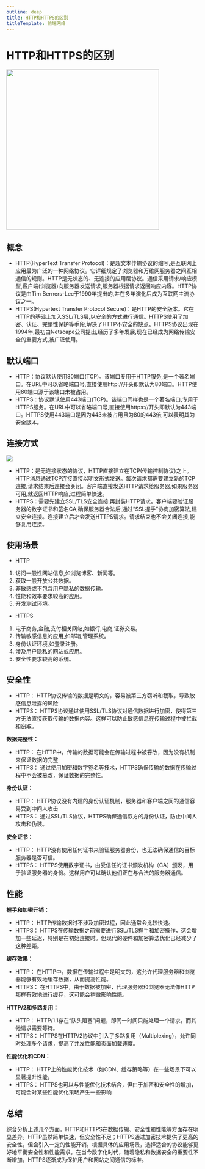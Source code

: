 ```yaml
---
outline: deep
title: HTTP和HTTPS的区别
titleTemplate: 前端网络
---
```

# HTTP和HTTPS的区别

<img src="/question/network/http_and_https.jpg" width="400" height="420">

## 概念

- HTTP(HyperText Transfer Protocol)：是超文本传输协议的缩写,是互联网上应用最为广泛的一种网络协议。它详细规定了浏览器和万维网服务器之间互相通信的规则。HTTP是无状态的、无连接的应用层协议。通信采用请求/响应模型,客户端(浏览器)向服务器发送请求,服务器根据请求返回响应内容。HTTP协议是由Tim Berners-Lee于1990年提出的,并在多年演化后成为互联网主流协议之一。
- HTTPS(Hypertext Transfer Protocol Secure)：是HTTP的安全版本。它在HTTP的基础上加入SSL/TLS层,以安全的方式进行通信。HTTPS使用了加密、认证、完整性保护等手段,解决了HTTP不安全的缺点。HTTPS协议出现在1994年,最初由Netscape公司提出,经历了多年发展,现在已经成为网络传输安全的重要方式,被广泛使用。
## 默认端口

- HTTP：协议默认使用80端口(TCP)。该端口专用于HTTP服务,是一个著名端口。在URL中可以省略端口号,直接使用http://开头即默认为80端口。HTTP使用80端口源于该端口未被占用。
- HTTPS：协议默认使用443端口(TCP)。该端口同样也是一个著名端口,专用于HTTPS服务。在URL中可以省略端口号,直接使用https://开头即默认为443端口。HTTPS使用443端口是因为443未被占用且为80的443倍,可以表明其为安全版本。
## 连接方式
![](https://cdn.nlark.com/yuque/0/2023/jpeg/277039/1691496278055-5368f4f7-e053-4586-926f-79d2427f713a.jpeg)

- HTTP：是无连接状态的协议，HTTP直接建立在TCP(传输控制协议)之上。HTTP消息通过TCP连接直接以明文形式发送。每次请求都需要建立新的TCP连接,请求结束后连接会关闭。客户端直接发送HTTP请求给服务器,如果服务器可用,就返回HTTP响应,过程简单快速。
- HTTPS：需要先建立SSL/TLS安全连接,再封装HTTP请求。客户端要验证服务器的数字证书和签名CA,确保服务器合法后,通过“SSL握手”协商加密算法,建立安全连接。连接建立后才会发送HTTPS请求。请求结束也不会关闭连接,能够复用连接。
## 使用场景

- HTTP
1. 访问一般性网站信息,如浏览博客、新闻等。
2. 获取一般开放公共数据。
3. 非敏感或不包含用户隐私的数据传输。
4. 性能和效率要求较高的应用。
5. 开发测试环境。
- HTTPS
1. 电子商务,金融,支付相关网站,如银行,电商,证券交易。
2. 传输敏感信息的应用,如邮箱,管理系统。
3. 身份认证环境,如登录注册。
4. 涉及用户隐私的网站或应用。
5. 安全性要求较高的系统。
## 安全性

- HTTP： HTTP协议传输的数据是明文的，容易被第三方窃听和截取，导致敏感信息泄露的风险
- HTTPS： HTTPS协议通过使用SSL/TLS协议对通信数据进行加密，使得第三方无法直接获取传输的数据内容。这样可以防止敏感信息在传输过程中被拦截和窃取。

**数据完整性：**

- HTTP： 在HTTP中，传输的数据可能会在传输过程中被篡改，因为没有机制来保证数据的完整
- HTTPS： 通过使用加密和数字签名等技术，HTTPS确保传输的数据在传输过程中不会被篡改，保证数据的完整性。

**身份认证：**

- HTTP： HTTP协议没有内建的身份认证机制，服务器和客户端之间的通信容易受到中间人攻击
- HTTPS： 通过SSL/TLS协议，HTTPS确保通信双方的身份认证，防止中间人攻击和伪装。

**安全证书：**

- HTTP： HTTP没有使用任何证书来验证服务器身份，也无法确保通信的目标服务器是否可信。
- HTTPS： HTTPS使用数字证书，由受信任的证书颁发机构（CA）颁发，用于验证服务器的身份。这样用户可以确认他们正在与合法的服务器通信。
## 性能
**握手和加密开销：**

- HTTP： HTTP传输数据时不涉及加密过程，因此通常会比较快速。
- HTTPS： HTTPS在传输数据之前需要进行SSL/TLS握手和加密操作，这会增加一些延迟，特别是在初始连接时。但现代的硬件和加密算法优化已经减少了这种差距。

**缓存效果：**

- HTTP： 在HTTP中，数据在传输过程中是明文的，这允许代理服务器和浏览器能够有效地缓存数据，从而提高性能。
- HTTPS： 在HTTPS中，由于数据被加密，代理服务器和浏览器无法像HTTP那样有效地进行缓存，这可能会稍微影响性能。

**HTTP/2和多路复用：**

- HTTP： HTTP/1.1存在“队头阻塞”问题，即同一时间只能处理一个请求，而其他请求需要等待。
- HTTPS： HTTPS在HTTP/2协议中引入了多路复用（Multiplexing），允许同时处理多个请求，提高了并发性能和页面加载速度。

**性能优化和CDN：**

- HTTP： HTTP上的性能优化技术（如CDN、缓存策略等）在一些场景下可以显著提升性能。
- HTTPS： HTTPS也可以与性能优化技术结合，但由于加密和安全性的增加，可能会对某些性能优化策略产生一些影响
## 总结
综合分析上述几个方面，HTTP和HTTPS在数据传输、安全性和性能等方面存在明显差异。HTTP虽然简单快速，但安全性不足；HTTPS通过加密技术提供了更高的安全性，但会引入一定的性能开销。根据具体的应用场景，选择适合的协议能够更好地平衡安全性和性能需求。在当今数字化时代，随着隐私和数据安全的重要性不断增加，HTTPS逐渐成为保护用户和网站之间通信的标准。
